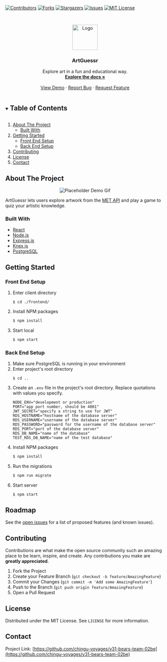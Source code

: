 [![Contributors][contributors-shield]][contributors-url]
[![Forks][forks-shield]][forks-url]
[![Stargazers][stars-shield]][stars-url]
[![Issues][issues-shield]][issues-url]
[![MIT License][license-shield]][license-url]



<!-- PROJECT LOGO -->
<br />
<p align="center">
  <a href="https://github.com/chingu-voyages/v31-bears-team-02be">
    <img src="https://chingu.io/logo-with-text-192.png" alt="Logo" height="80">
  </a>

  <h3 align="center">ArtGuessr</h3>

  <p align="center">
    Explore art in a fun and educational way.
    <br />
    <a href="https://github.com/chingu-voyages/v31-bears-team-02be"><strong>Explore the docs »</strong></a>
    <br />
    <br />
    <a href="https://github.com/chingu-voyages/v31-bears-team-02be">View Demo</a>
    ·
    <a href="https://github.com/chingu-voyages/v31-bears-team-02be/issues">Report Bug</a>
    ·
    <a href="https://github.com/chingu-voyages/v31-bears-team-02be/issues">Request Feature</a>
  </p>
</p>



<!-- TABLE OF CONTENTS -->
<details open="open">
  <summary><h2 style="display: inline-block">Table of Contents</h2></summary>
  <ol>
    <li>
      <a href="#about-the-project">About The Project</a>
      <ul>
        <li><a href="#built-with">Built With</a></li>
      </ul>
    </li>
    <li>
      <a href="#getting-started">Getting Started</a>
      <ul>
        <li><a href="#front-end-setup">Front End Setup</a></li>
        <li><a href="#back-end-setup">Back End Setup</a></li>
      </ul>
    </li>
    <li><a href="#contributing">Contributing</a></li>
    <li><a href="#license">License</a></li>
    <li><a href="#contact">Contact</a></li>
  </ol>
</details>



<!-- ABOUT THE PROJECT -->
## About The Project

<p align="center">
  <img src="https://media.giphy.com/media/3og0IUCoTmaHeYi3nO/giphy.gif" alt="Placeholder Demo Gif" />
</p>
ArtGuessr lets users explore artwork from the <a href="https://metmuseum.github.io/">MET API</a> and play a game to quiz your artistic knowledge. 


### Built With

* [React](https://reactjs.org/)
* [Node.js](https://nodejs.org/)
* [Express.js](https://expressjs.org)
* [Knex.js](https://knexjs.org/)
* [PostgreSQL](https://postgresql.org/)


<!-- GETTING STARTED -->
## Getting Started

### Front End Setup

1. Enter client directory
   ```
   $ cd ./frontend/
   ```
2. Install NPM packages
   ```sh
   $ npm install
   ```
3. Start local
   ```sh
   $ npm start
   ```
   
### Back End Setup

1. Make sure PostgreSQL is running in your environment
2. Enter project's root directory
   ```
   $ cd ..
   ```
3. Create an `.env` file in the project's root directory.  Replace quotations with values you specify.
   ```
   NODE_ENV="development or production"
   PORT="app port number, should be 4001"
   JWT_SECRET="specify a string to use for JWT"
   RDS_HOSTNAME="hostname of the database server"
   RDS_USERNAME="username of the database server"
   RDS_PASSWORD="password for the username of the database server"
   RDS_PORT="port of the database server"
   RDS_DB_NAME="name of the database"
   TEST_RDS_DB_NAME="name of the test database"
   ```
4. Install NPM packages
   ```sh
   $ npm install
   ```
5. Run the migrations
   ```sh
   $ npm run migrate
   ```
6. Start server
   ```sh
   $ npm start
   ```
<!-- ROADMAP -->
## Roadmap

See the [open issues](https://github.com/chingu-voyages/v31-bears-team-02/issues) for a list of proposed features (and known issues).


<!-- CONTRIBUTING -->
## Contributing

Contributions are what make the open source community such an amazing place to be learn, inspire, and create. Any contributions you make are **greatly appreciated**.

1. Fork the Project
2. Create your Feature Branch (`git checkout -b feature/AmazingFeature`)
3. Commit your Changes (`git commit -m 'Add some AmazingFeature'`)
4. Push to the Branch (`git push origin feature/AmazingFeature`)
5. Open a Pull Request



<!-- LICENSE -->
## License

Distributed under the MIT License. See `LICENSE` for more information.



<!-- CONTACT -->
## Contact

Project Link: [https://github.com/chingu-voyages/v31-bears-team-02be](https://github.com/chingu-voyages/v31-bears-team-02be)

<!-- MARKDOWN LINKS & IMAGES -->
<!-- https://www.markdownguide.org/basic-syntax/#reference-style-links -->
[contributors-shield]: https://img.shields.io/github/contributors/chingu-voyages/v31-bears-team-02be.svg?style=for-the-badge
[contributors-url]: https://github.com/chingu-voyages/v31-bears-team-02be/graphs/contributors
[forks-shield]: https://img.shields.io/github/forks/chingu-voyages/v31-bears-team-02be.svg?style=for-the-badge
[forks-url]: https://github.com/chingu-voyages/v31-bears-team-02be/network/members
[stars-shield]: https://img.shields.io/github/stars/chingu-voyages/v31-bears-team-02be.svg?style=for-the-badge
[stars-url]: https://github.com/chingu-voyages/v31-bears-team-02be/stargazers
[issues-shield]: https://img.shields.io/github/issues/chingu-voyages/v31-bears-team-02be.svg?style=for-the-badge
[issues-url]: https://github.com/chingu-voyages/v31-bears-team-02be/issues
[license-shield]: https://img.shields.io/github/license/chingu-voyages/v31-bears-team-02be.svg?style=for-the-badge
[license-url]: https://github.com/chingu-voyages/v31-bears-team-02be/blob/master/LICENSE.txt
